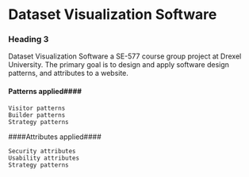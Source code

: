 Dataset Visualization Software
==============================



### Heading 3 ###

   Dataset Visualization Software a SE-577 course group project at Drexel University. The primary goal is to design and apply software design patterns, and attributes to a website. 

#### Patterns applied####

    Visitor patterns
    Builder patterns
    Strategy patterns


####Attributes applied####

    Security attributes
    Usability attributes
    Strategy patterns
